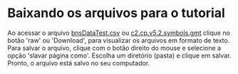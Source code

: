 # Baixando os arquivos para o tutorial
Ao acessar o arquivo [bnsDataTest.csv](/data/bnsDataTest.csv) ou [c2.cp.v5.2.symbols.gmt](/data/c2.cp.v5.2.symbols.gmt) clique no botão 'raw' ou 'Download', para visualizar os arquivos em formato de texto.
Para salvar o arquivo, clique com o botão direito do mouse e selecione a opção 'slavar página como'. Escolha um diretório (pasta) e clique em salvar.
Pronto, o arquivo está salvo no seu computador.
